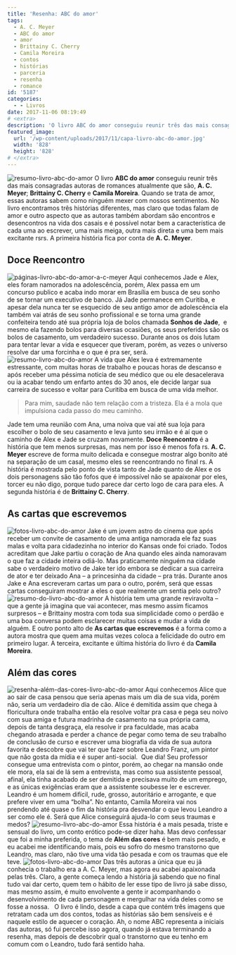 ```yaml
---
title: 'Resenha: ABC do amor'
tags:
  - A. C. Meyer
  - ABC do amor
  - amor
  - Brittainy C. Cherry
  - Camila Moreira
  - contos
  - histórias
  - parceria
  - resenha
  - romance
id: '5187'
categories:
  - - Livros
date: 2017-11-06 08:19:49
# <extra>
description: 'O livro ABC do amor conseguiu reunir três das mais consagradas autoras de romances atualmente que são, A. C. Meyer; Brittainy C. Cherry e Camila Moreira. Quando se trata de amor, essas autoras sabem como ninguém mexer com nossos sentimentos. No livro encontramos três histórias diferentes, mas claro que todas falam de amor e outro aspecto que as autoras também abordam são encontros e desencontros na vida dos casais e é possível notar bem a característica de cada uma ao escrever, uma mais meiga, outra mais direta e uma bem mais excitante rsrs. A primeira história fica por conta de A. C. Meyer. Doce Reencontro Aqui conhecemos Jade e Alex, eles foram namorados na adolescência, porém, Alex passa em um concurso publico e acaba indo morar em Brasília em busca de seu sonho de se tornar um executivo de banco. &hellip;'
featured_image: 
  url: '/wp-content/uploads/2017/11/capa-livro-abc-do-amor.jpg'
  width: '828'
  height: '828'
# </extra>
---
```


![resumo-livro-abc-do-amor](/wp-content/uploads/2017/11/resenha-livro-abc-do-amor.jpg) O livro **ABC do amor** conseguiu reunir três das mais consagradas autoras de romances atualmente que são, **A. C. Meyer**; **Brittainy C. Cherry** e **Camila Moreira**. Quando se trata de amor, essas autoras sabem como ninguém mexer com nossos sentimentos. No livro encontramos três histórias diferentes, mas claro que todas falam de amor e outro aspecto que as autoras também abordam são encontros e desencontros na vida dos casais e é possível notar bem a característica de cada uma ao escrever, uma mais meiga, outra mais direta e uma bem mais excitante rsrs. A primeira história fica por conta de **A. C. Meyer**.

## Doce Reencontro

![páginas-livro-abc-do-amor-a-c-meyer](/wp-content/uploads/2017/11/livro-abc-do-amor-doce-encontro-resenha.jpg) Aqui conhecemos Jade e Alex, eles foram namorados na adolescência, porém, Alex passa em um concurso publico e acaba indo morar em Brasília em busca de seu sonho de se tornar um executivo de banco. Já Jade permanece em Curitiba, e apesar dela nunca ter se esquecido de seu antigo amor de adolescência ela também vai atrás de seu sonho profissional e se torna uma grande confeiteira tendo até sua própria loja de bolos chamada **Sonhos de Jade**,  e mesmo ela fazendo bolos para diversas ocasiões, os seus preferidos são os bolos de casamento, um verdadeiro sucesso. Durante anos os dois lutam para tentar levar a vida e esquecer que tiveram, porém, as vezes o universo resolve dar uma forcinha e o que é pra ser, será. ![resumo-livro-abc-do-amor](/wp-content/uploads/2017/11/capa-livro-abc-do-amor.jpg) A vida que Alex leva é extremamente estressante, com muitas horas de trabalho e poucas horas de descanso e após receber uma péssima noticia de seu médico que ou ele desacelerava ou ia acabar tendo um enfarto antes do 30 anos, ele decide largar sua carreira de sucesso e voltar para Curitiba em busca de uma vida melhor.

> Para mim, saudade não tem relação com a tristeza. Ela é a mola que impulsiona cada passo do meu caminho.

Jade tem uma reunião com Ana, uma noiva que vai até sua loja para escolher o bolo de seu casamento e leva junto seu irmão e é aí que o caminho de Alex e Jade se cruzam novamente. **Doce Reencontro** é a história que tem menos surpresas, mas nem por isso é menos fofa rs. **A. C. Meyer** escreve de forma muito delicada e consegue mostrar algo bonito até na separação de um casal, mesmo eles se reencontrando no final rs. A história é mostrada pelo ponto de vista tanto de Jade quanto de Alex e os dois personagens são tão fofos que é impossível não se apaixonar por eles, torcer eu não digo, porque tudo parece dar certo logo de cara para eles. A segunda história é de **Brittainy C. Cherry**.

## As cartas que escrevemos

![fotos-livro-abc-do-amor](/wp-content/uploads/2017/11/livro-abc-do-amor-as-cartas-que-escrevemos.jpg) Jake é um jovem astro do cinema que após receber um convite de casamento de uma antiga namorada ele faz suas malas e volta para cidadezinha no interior do Kansas onde foi criado. Todos acreditam que Jake partiu o coração de Ana quando eles ainda namoravam o que faz a cidade inteira odiá-lo. Mas praticamente ninguém na cidade sabe o verdadeiro motivo de Jake ter ido embora se dedicar a sua carreira de ator e ter deixado Ana – a princesinha da cidade – pra trás. Durante anos Jake e Ana escreveram cartas um para o outro, porém, será que essas cartas conseguiram mostrar a eles o que realmente um sentia pelo outro? ![resumo-do-livro-abc-do-amor](/wp-content/uploads/2017/11/lombada-livro-abc-do-amor.jpg) A história tem uma grande reviravolta – que a gente já imagina que vai acontecer, mas mesmo assim ficamos surpresos – e Brittainy mostra com toda sua simplicidade como o perdão e uma boa conversa podem esclarecer muitas coisas e mudar a vida de alguém. E outro ponto alto de **As cartas que escrevemos** é a forma como a autora mostra que quem ama muitas vezes coloca a felicidade do outro em primeiro lugar. A terceira, excitante e última história do livro é da **Camila Moreira**.

## Além das cores

![resenha-além-das-cores-livro-abc-do-amor](/wp-content/uploads/2017/11/livro-abc-do-amor-além-das-cores.jpg) Aqui conhecemos Alice que ao sair de casa pensou que seria apenas mais um dia de sua vida, porém não, seria um verdadeiro dia de cão. Alice é demitida assim que chega à floricultura onde trabalha então ela resolve voltar pra casa e pega seu noivo com sua amiga e futura madrinha de casamento na sua própria cama, depois de tanta desgraça, ela resolve ir pra faculdade, mas acaba chegando atrasada e perder a chance de pegar como tema de seu trabalho de conclusão de curso e escrever uma biografia da vida de sua autora favorita e descobre que vai ter que fazer sobre Leandro Franz, um pintor que não gosta da mídia e é super anti-social.  Que dia! Seu professor consegue uma entrevista com o pintor, porém, ao chegar na mansão onde ele mora, ela sai de lá sem a entrevista, mas como sua assistente pessoal, afinal, ela tinha acabado de ser demitida e precisava muito de um emprego, e as únicas exigências eram que a assistente soubesse ler e escrever. Leandro é um homem difícil, rude, grosso, autoritário e arrogante, e que prefere viver em uma “bolha”. No entanto, Camila Moreira vai nos prendendo até quase o fim da história pra desvendar o que levou Leandro a ser como ele é. Será que Alice conseguirá ajuda-lo com seus traumas e medos? ![resumo-livro-abc-do-amor](/wp-content/uploads/2017/11/contra-capa-livro-abc-do-amor.jpg) Essa história é a mais pesada, triste e sensual do livro, um conto erótico pode-se dizer haha. Mas devo confessar que foi a minha preferida, o tema de **Além das cores** é bem mais pesado, e eu acabei me identificando mais, pois eu sofro do mesmo transtorno que Leandro, mas claro, não tive uma vida tão pesada e com os traumas que ele teve. ![fotos-livro-abc-do-amor](/wp-content/uploads/2017/11/resumo-livro-abc-do-amor.jpg) Das três autoras a única que eu já conhecia o trabalho era a A. C. Meyer, mas agora eu acabei apaixonada pelas três. Claro, a gente começa lendo a história já sabendo que no final tudo vai dar certo, quem tem o hábito de ler esse tipo de livro já sabe disso, mas mesmo assim, é muito envolvente a gente ir acompanhando o desenvolvimento de cada personagem e mergulhar na vida deles como se fosse a nossa.   O livro é lindo, desde a capa que contém três imagens que retratam cada um dos contos, todas as histórias são bem sensíveis e é naquele estilo de aquecer o coração. Ah, o nome ABC representa a iniciais das autoras, só fui percebe isso agora, quando já estava terminando a resenha, mas depois de descobrir qual o transtorno que eu tenho em comum com o Leandro, tudo fará sentido haha.
